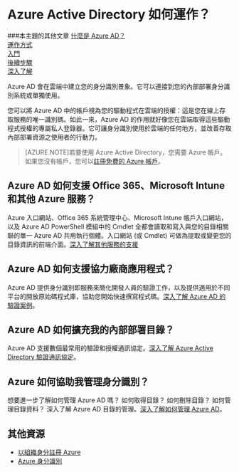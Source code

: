 <properties
	pageTitle="Azure AD 如何運作？"
	description="Azure AD 會在雲端中建立您的身分識別景象。它可以連接到您的內部部署身分識別系統或單獨使用。"
	services="active-directory"
	documentationCenter=""
	authors="curtand"
	manager="terrylan"
	editor=""/>

<tags
	ms.service="active-directory"
	ms.workload="identity"
	ms.tgt_pltfrm="na"
	ms.devlang="na"
	ms.topic="article"
	ms.date="06/02/2015"
	ms.author="curtand"/>



# Azure Active Directory 如何運作？


###本主題的其他文章
[什麼是 Azure AD？](active-directory-whatis.md)<br> [運作方式](active-directory-works.md)<br> [入門](active-directory-get-started.md)<br> [後續步驟](active-directory-next-steps.md)<br> [深入了解](active-directory-learn-map.md)


Azure AD 會在雲端中建立您的身分識別景象。它可以連接到您的內部部署身分識別系統或單獨使用。

您可以將 Azure AD 中的帳戶視為您的驅動程式在雲端的授權：這是您在線上存取服務的唯一識別碼。如此一來，Azure AD 的作用就好像您在雲端取得這些驅動程式授權的專屬私人登錄器。它可讓身分識別使用於雲端的任何地方，並改善存取內部部署資源之使用者的行動力。

> [AZURE.NOTE]若要使用 Azure Active Directory，您需要 Azure 帳戶。如果您沒有帳戶，您可以[註冊免費的 Azure 帳戶](http://azure.microsoft.com/pricing/free-trial/)。

## Azure AD 如何支援 Office 365、Microsoft Intune 和其他 Azure 服務？
Azure 入口網站、Office 365 系統管理中心、Microsoft Intune 帳戶入口網站，以及 Azure AD PowerShell 模組中的 Cmdlet 全都會讀取和寫入與您的目錄相關聯的單一 Azure AD 共用執行個體。入口網站 (或 Cmdlet) 可做為提取或變更您的目錄資訊的前端介面。[深入了解其他服務的支援](active-directory-administer.md#what-is-an-azure-ad-tenant)

## Azure AD 如何支援協力廠商應用程式？
Azure AD 提供身分識別即服務來簡化開發人員的驗證工作，以及提供適用於不同平台的開放原始碼程式庫，協助您開始快速撰寫程式碼。[深入了解 Azure AD 的驗證案例](active-directory-authentication-scenarios.md)。


## Azure AD 如何擴充我的內部部署目錄？
Azure AD 支援數個最常用的驗證和授權通訊協定。[深入了解 Azure Active Directory 驗證通訊協定](active-directory-authentication-scenarios.md)。

## Azure 如何協助我管理身分識別？
想要進一步了解如何管理 Azure AD 嗎？ 如何取得目錄？ 如何刪除目錄？ 如何管理目錄資料？ 深入了解 Azure AD 目錄的管理。[深入了解如何管理 Azure AD](active-directory-administer.md)。

## 其他資源

* [以組織身分註冊 Azure](sign-up-organization.md)
* [Azure 身分識別](fundamentals-identity.md)
 

<!---HONumber=August15_HO6-->